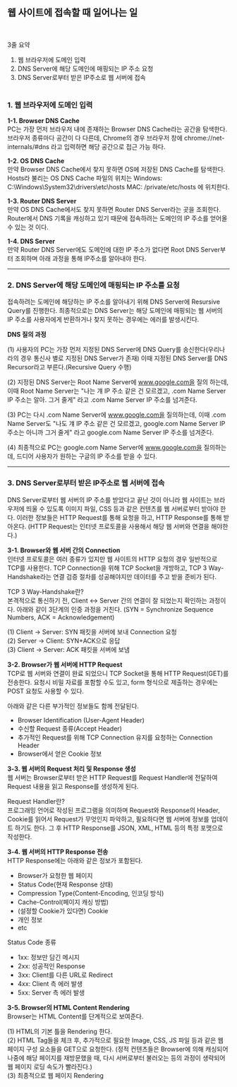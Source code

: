 ## 웹 사이트에 접속할 때 일어나는 일

<br>

3줄 요약

1. 웹 브라우저에 도메인 입력
2. DNS Server에 해당 도메인에 매핑되는 IP 주소 요청
3. DNS Server로부터 받은 IP주소로 웹 서버에 접속
   <br>
   <br>

### **1. 웹 브라우저에 도메인 입력**

**1-1. Browser DNS Cache**  
PC는 가장 먼저 브라우저 내에 존재하는 Browser DNS Cache라는 공간을 탐색한다. 브라우저 종류마다 공간이 다 다른데, Chrome의 경우 브라우저 창에 chrome://net-internals/#dns 라고 입력하면 해당 공간으로 접근 가능 하다.

**1-2. OS DNS Cache**  
만약 Browser DNS Cache에서 찾지 못하면 OS에 저장된 DNS Cache를 탐색한다. Hosts라 불리는 OS DNS Cache 파일의 위치는 Windows: C:\Windows\System32\drivers\etc\hosts MAC: /private/etc/hosts 에 위치한다.

**1-3. Router DNS Server**  
만약 OS DNS Cache에서도 찾지 못하면 Router DNS Server라는 곳을 조회한다. Router에서 DNS 기록을 캐싱하고 있기 때문에 접속하려는 도메인의 IP 주소를 얻어올 수 있는 것 이다.

**1-4. DNS Server**  
만약 Router DNS Server에도 도메인에 대한 IP 주소가 없다면 Root DNS Server부터 조회하며 아래 과정을 통해 IP주소를 알아내야 한다.

---

### **2. DNS Server에 해당 도메인에 매핑되는 IP 주소를 요청**

접속하려는 도메인에 해당하는 IP 주소를 알아내기 위해 DNS Server에 Resursive Query를 진행한다. 최종적으로는 DNS Server는 해당 도메인에 매핑되는 웹 서버의 IP 주소를 사용자에게 반환하거나 찾지 못하는 경우에는 에러를 발생시킨다.

**DNS 질의 과정**

(1) 사용자의 PC는 가장 먼저 지정된 DNS Server에 DNS Query를 송신한다(우리나라의 경우 통신사 별로 지정된 DNS Server가 존재)
이때 지정된 DNS Server를 DNS Recursor라고 부른다.(Recursive Query 수행)

(2) 지정된 DNS Server는 Root Name Server에 www.google.com을 질의 하는데, 이때 Root Name Server는 "나는 걔 IP 주소 같은 건 모르겠고, .com Name Server IP 주소는 알아. 그거 줄게" 라고 .com Name Server IP 주소를 넘겨준다.

(3) PC는 다시 .com Name Server에 www.google.com을 질의하는데, 이때 .com Name Server도 "나도 걔 IP 주소 같은 건 모르겠고, google.com Name Server IP 주소는 아니까 그거 줄게" 라고 google.com Name Server IP 주소를 넘겨준다.

(4) 최종적으로 PC는 google.com Name Server에 www.google.com을 질의하는데, 드디어 사용자가 원하는 구글의 IP 주소를 받을 수 있다.

---

### **3. DNS Server로부터 받은 IP주소로 웹 서버에 접속**

DNS Server로부터 웹 서버의 IP 주소를 받았다고 끝난 것이 아니라 웹 사이트는 브라우저에 띄울 수 있도록 이미지 파일, CSS 등과 같은 컨텐츠를 웹 서버로부터 받아야 한다. 이러한 정보들은 HTTP Request를 통해 요청을 하고, HTTP Response를 통해 받아온다. (HTTP Request는 인터넷 프로토콜을 사용해서 해당 웹 서버와 연결을 해야한다.)

**3-1. Browser와 웹 서버 간의 Connection**  
인터넷 프로토콜은 여러 종류가 있지만 웹 사이트의 HTTP 요청의 경우 일반적으로 TCP를 사용한다. TCP Connection을 위해 TCP Socket을 개방하고, TCP 3 Way-Handshake라는 연결 검증 절차를 성공해야지만 데이터를 주고 받을 준비가 된다.

TCP 3 Way-Handshake란?  
본격적으로 통신하기 전, Client <-> Server 간의 연결이 잘 되었는지 확인하는 과정이다. 아래와 같이 3단계의 인증 과정을 거친다.
(SYN = Synchronize Sequence Numbers, ACK = Acknowledgement)

(1) Client -> Server: SYN 패킷을 서버에 보내 Connection 요청  
(2) Server -> Client: SYN+ACK으로 응답  
(3) Client -> Server: ACK 패킷을 서버에 보냄

**3-2. Browser가 웹 서버에 HTTP Request**  
TCP로 웹 서버와 연결이 완료 되었으니 TCP Socket을 통해 HTTP Request(GET)를 전송한다. 요청시 비밀 자료를 포함할 수도 있고, form 형식으로 제출하는 경우에는 POST 요청도 사용할 수 있다.

아래와 같은 다른 부가적인 정보들도 함께 전달된다.

- Browser Identification (User-Agent Header)
- 수신할 Request 종류(Accept Header)
- 추가적인 Request를 위해 TCP Connection 유지를 요청하는 Connection Header
- Browser에서 얻은 Cookie 정보

**3-3. 웹 서버의 Request 처리 및 Response 생성**  
웹 서버는 Browser로부터 받은 HTTP Request를 Request Handler에 전달하여 Request 내용을 읽고 Response를 생성하게 된다.

Request Handler란?  
프로그래밍 언어로 작성된 프로그램을 의미하며 Request와 Response의 Header, Cookie를 읽어서 Request가 무엇인지 파악하고, 필요하다면 웹 서버에 정보를 업데이트 하기도 한다. 그 후 HTTP Response를 JSON, XML, HTML 등의 특정 포맷으로 작성한다.

**3-4. 웹 서버의 HTTP Response 전송**  
HTTP Response에는 아래와 같은 정보가 포함된다.

- Browser가 요청한 웹 페이지
- Status Code(현재 Response 상태)
- Compression Type(Content-Encoding, 인코딩 방식)
- Cache-Control(페이지 캐싱 방법)
- (설정할 Cookie가 있다면) Cookie
- 개인 정보
- etc

Status Code 종류

- 1xx: 정보만 담긴 메시지
- 2xx: 성공적인 Response
- 3xx: Client를 다른 URL로 Redirect
- 4xx: Client 측 에러 발생
- 5xx: Server 측 에러 발생

**3-5. Browser의 HTML Content Rendering**  
Browser는 HTML Content를 단계적으로 보여준다.

(1) HTML의 기본 틀을 Rendering 한다.  
(2) HTML Tag들을 체크 후, 추가적으로 필요한 Image, CSS, JS 파일 등과 같은 웹 페이지 구성 요소들을 GET으로 요청한다. (정적 컨텐츠들은 Browser에 의해 캐싱되어 나중에 해당 페이지를 재방문했을 때, 다시 서버로부터 불러오는 등의 과정이 생략되어 웹 페이지 로딩 속도가 빨라진다.)  
(3) 최종적으로 웹 페이지 Rendering
